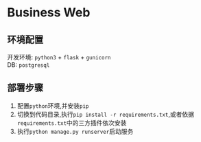 # Business Web

## 环境配置
开发环境: `python3` + `flask` + `gunicorn`  
DB: `postgresql`

## 部署步骤
1. 配置`python`环境,并安装`pip`
2. 切换到代码目录,执行`pip install -r requirements.txt`,或者依据`requirements.txt`中的三方插件依次安装
3. 执行`python manage.py runserver`启动服务
